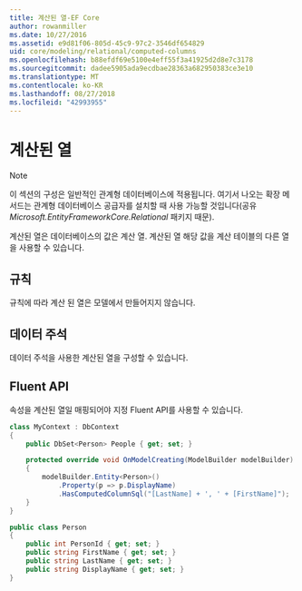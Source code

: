 ```yaml
---
title: 계산된 열-EF Core
author: rowanmiller
ms.date: 10/27/2016
ms.assetid: e9d81f06-805d-45c9-97c2-3546df654829
uid: core/modeling/relational/computed-columns
ms.openlocfilehash: b88efdf69e5100e4eff55f3a41925d2d8e7c3178
ms.sourcegitcommit: dadee5905ada9ecdbae28363a682950383ce3e10
ms.translationtype: MT
ms.contentlocale: ko-KR
ms.lasthandoff: 08/27/2018
ms.locfileid: "42993955"
---
```

# <a name="computed-columns"></a>계산된 열

> [!NOTE]  
> 이 섹션의 구성은 일반적인 관계형 데이터베이스에 적용됩니다. 여기서 나오는 확장 메서드는 관계형 데이터베이스 공급자를 설치할 때 사용 가능할 것입니다(공유 *Microsoft.EntityFrameworkCore.Relational* 패키지 때문).

계산된 열은 데이터베이스의 값은 계산 열. 계산된 열 해당 값을 계산 테이블의 다른 열을 사용할 수 있습니다.

## <a name="conventions"></a>규칙

규칙에 따라 계산 된 열은 모델에서 만들어지지 않습니다.

## <a name="data-annotations"></a>데이터 주석

데이터 주석을 사용한 계산된 열을 구성할 수 있습니다.

## <a name="fluent-api"></a>Fluent API

속성을 계산된 열일 매핑되어야 지정 Fluent API를 사용할 수 있습니다.

<!-- [!code-csharp[Main](samples/core/relational/Modeling/FluentAPI/Samples/Relational/ComputedColumn.cs?highlight=9)] -->
``` csharp
class MyContext : DbContext
{
    public DbSet<Person> People { get; set; }

    protected override void OnModelCreating(ModelBuilder modelBuilder)
    {
        modelBuilder.Entity<Person>()
            .Property(p => p.DisplayName)
            .HasComputedColumnSql("[LastName] + ', ' + [FirstName]");
    }
}

public class Person
{
    public int PersonId { get; set; }
    public string FirstName { get; set; }
    public string LastName { get; set; }
    public string DisplayName { get; set; }
}
```
